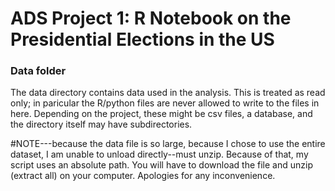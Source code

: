 # ADS Project 1:  R Notebook on the Presidential Elections in the US

### Data folder

The data directory contains data used in the analysis. This is treated as read only; in paricular the R/python files are never allowed to write to the files in here. Depending on the project, these might be csv files, a database, and the directory itself may have subdirectories.


#NOTE---because the data file is so large, because I chose to use the entire dataset, I am unable to unload directly--must unzip. Because of that, my script uses an absolute path. You will have to download the file and unzip (extract all) on your computer. Apologies for any inconvenience.


